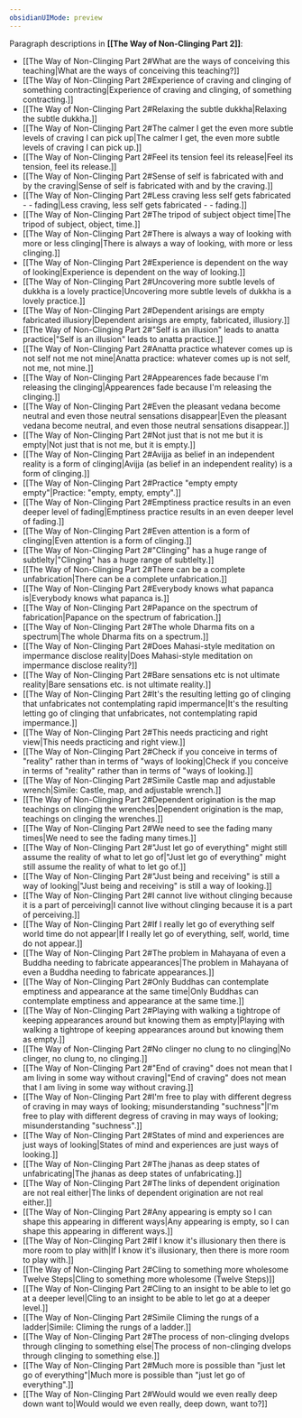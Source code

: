 ```yaml
---
obsidianUIMode: preview
---
```

Paragraph descriptions in **[[The Way of Non-Clinging Part 2]]**:
- [[The Way of Non-Clinging Part 2#What are the ways of conceiving this teaching|What are the ways of conceiving this teaching?]]
- [[The Way of Non-Clinging Part 2#Experience of craving and clinging of something contracting|Experience of craving and clinging, of something contracting.]]
- [[The Way of Non-Clinging Part 2#Relaxing the subtle dukkha|Relaxing the subtle dukkha.]]
- [[The Way of Non-Clinging Part 2#The calmer I get the even more subtle levels of craving I can pick up|The calmer I get, the even more subtle levels of craving I can pick up.]]
- [[The Way of Non-Clinging Part 2#Feel its tension feel its release|Feel its tension, feel its release.]]
- [[The Way of Non-Clinging Part 2#Sense of self is fabricated with and by the craving|Sense of self is fabricated with and by the craving.]]
- [[The Way of Non-Clinging Part 2#Less craving less self gets fabricated - - fading|Less craving, less self gets fabricated - - fading.]]
- [[The Way of Non-Clinging Part 2#The tripod of subject object time|The tripod of subject, object, time.]]
- [[The Way of Non-Clinging Part 2#There is always a way of looking with more or less clinging|There is always a way of looking, with more or less clinging.]]
- [[The Way of Non-Clinging Part 2#Experience is dependent on the way of looking|Experience is dependent on the way of looking.]]
- [[The Way of Non-Clinging Part 2#Uncovering more subtle levels of dukkha is a lovely practice|Uncovering more subtle levels of dukkha is a lovely practice.]]
- [[The Way of Non-Clinging Part 2#Dependent arisings are empty fabricated illusiory|Dependent arisings are empty, fabricated, illusiory.]]
- [[The Way of Non-Clinging Part 2#"Self is an illusion" leads to anatta practice|"Self is an illusion" leads to anatta practice.]]
- [[The Way of Non-Clinging Part 2#Anatta practice whatever comes up is not self not me not mine|Anatta practice: whatever comes up is not self, not me, not mine.]]
- [[The Way of Non-Clinging Part 2#Appearences fade because I'm releasing the clinging|Appearences fade because I'm releasing the clinging.]]
- [[The Way of Non-Clinging Part 2#Even the pleasant vedana become neutral and even those neutral sensations disappear|Even the pleasant vedana become neutral, and even those neutral sensations disappear.]]
- [[The Way of Non-Clinging Part 2#Not just that is not me but it is empty|Not just that is not me, but it is empty.]]
- [[The Way of Non-Clinging Part 2#Avijja as belief in an independent reality is a form of clinging|Avijja (as belief in an independent reality) is a form of clinging.]]
- [[The Way of Non-Clinging Part 2#Practice "empty empty empty"|Practice: "empty, empty, empty".]]
- [[The Way of Non-Clinging Part 2#Emptiness practice results in an even deeper level of fading|Emptiness practice results in an even deeper level of fading.]]
- [[The Way of Non-Clinging Part 2#Even attention is a form of clinging|Even attention is a form of clinging.]]
- [[The Way of Non-Clinging Part 2#"Clinging" has a huge range of subtlelty|"Clinging" has a huge range of subtlelty.]]
- [[The Way of Non-Clinging Part 2#There can be a complete unfabrication|There can be a complete unfabrication.]]
- [[The Way of Non-Clinging Part 2#Everybody knows what papanca is|Everybody knows what papanca is.]]
- [[The Way of Non-Clinging Part 2#Papance on the spectrum of fabrication|Papance on the spectrum of fabrication.]]
- [[The Way of Non-Clinging Part 2#The whole Dharma fits on a spectrum|The whole Dharma fits on a spectrum.]]
- [[The Way of Non-Clinging Part 2#Does Mahasi-style meditation on impermance disclose reality|Does Mahasi-style meditation on impermance disclose reality?]]
- [[The Way of Non-Clinging Part 2#Bare sensations etc is not ultimate reality|Bare sensations etc. is not ultimate reality.]]
- [[The Way of Non-Clinging Part 2#It's the resulting letting go of clinging that unfabricates not contemplating rapid impermance|It's the resulting letting go of clinging that unfabricates, not contemplating rapid impermance.]]
- [[The Way of Non-Clinging Part 2#This needs practicing and right view|This needs practicing and right view.]]
- [[The Way of Non-Clinging Part 2#Check if you conceive in terms of "reality" rather than in terms of "ways of looking|Check if you conceive in terms of "reality" rather than in terms of "ways of looking.]]
- [[The Way of Non-Clinging Part 2#Simile Castle map and adjustable wrench|Simile: Castle, map, and adjustable wrench.]]
- [[The Way of Non-Clinging Part 2#Dependent origination is the map teachings on clinging the wrenches|Dependent origination is the map, teachings on clinging the wrenches.]]
- [[The Way of Non-Clinging Part 2#We need to see the fading many times|We need to see the fading many times.]]
- [[The Way of Non-Clinging Part 2#"Just let go of everything" might still assume the reality of what to let go of|"Just let go of everything" might still assume the reality of what to let go of.]]
- [[The Way of Non-Clinging Part 2#"Just being and receiving" is still a way of looking|"Just being and receiving" is still a way of looking.]]
- [[The Way of Non-Clinging Part 2#I cannot live without clinging because it is a part of perceiving|I cannot live without clinging because it is a part of perceiving.]]
- [[The Way of Non-Clinging Part 2#If I really let go of everything self world time do not appear|If I really let go of everything, self, world, time do not appear.]]
- [[The Way of Non-Clinging Part 2#The problem in Mahayana of even a Buddha needing to fabricate appearances|The problem in Mahayana of even a Buddha needing to fabricate appearances.]]
- [[The Way of Non-Clinging Part 2#Only Buddhas can contemplate emptiness and appearance at the same time|Only Buddhas can contemplate emptiness and appearance at the same time.]]
- [[The Way of Non-Clinging Part 2#Playing with walking a tightrope of keeping appearances around but knowing them as empty|Playing with walking a tightrope of keeping appearances around but knowing them as empty.]]
- [[The Way of Non-Clinging Part 2#No clinger no clung to no clinging|No clinger, no clung to, no clinging.]]
- [[The Way of Non-Clinging Part 2#"End of craving" does not mean that I am living in some way without craving|"End of craving" does not mean that I am living in some way without craving.]]
- [[The Way of Non-Clinging Part 2#I'm free to play with different degress of craving in may ways of looking; misunderstanding "suchness"|I'm free to play with different degress of craving in may ways of looking; misunderstanding "suchness".]]
- [[The Way of Non-Clinging Part 2#States of mind and experiences are just ways of looking|States of mind and experiences are just ways of looking.]]
- [[The Way of Non-Clinging Part 2#The jhanas as deep states of unfabricating|The jhanas as deep states of unfabricating.]]
- [[The Way of Non-Clinging Part 2#The links of dependent origination are not real either|The links of dependent origination are not real either.]]
- [[The Way of Non-Clinging Part 2#Any appearing is empty so I can shape this appearing in different ways|Any appearing is empty, so I can shape this appearing in different ways.]]
- [[The Way of Non-Clinging Part 2#If I know it's illusionary then there is more room to play with|If I know it's illusionary, then there is more room to play with.]]
- [[The Way of Non-Clinging Part 2#Cling to something more wholesome Twelve Steps|Cling to something more wholesome (Twelve Steps)]]
- [[The Way of Non-Clinging Part 2#Cling to an insight to be able to let go at a deeper level|Cling to an insight to be able to let go at a deeper level.]]
- [[The Way of Non-Clinging Part 2#Simile Climing the rungs of a ladder|Simile: Climing the rungs of a ladder.]]
- [[The Way of Non-Clinging Part 2#The process of non-clinging dvelops through clinging to something else|The process of non-clinging dvelops through clinging to something else.]]
- [[The Way of Non-Clinging Part 2#Much more is possible than "just let go of everything"|Much more is possible than "just let go of everything".]]
- [[The Way of Non-Clinging Part 2#Would would we even really deep down want to|Would would we even really, deep down, want to?]]
